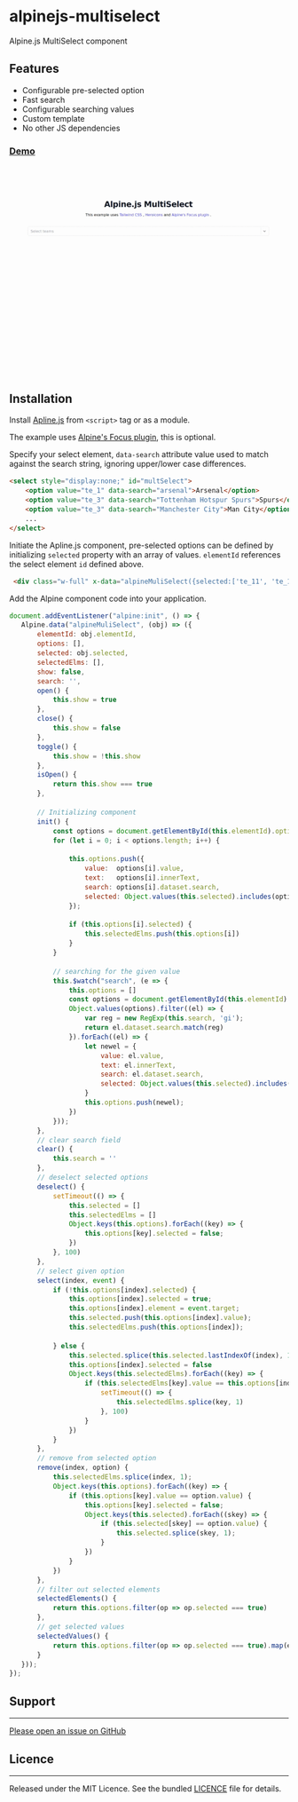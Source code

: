 # alpinejs-multiselect
Alpine.js MultiSelect component

## Features
- Configurable pre-selected option
- Fast search
- Configurable searching values
- Custom template
- No other JS dependencies

### [Demo](https://alexpechkarev.github.io/alpinejs-multiselect/)


![Alpine.js MultiSelect](alpinejs-multiselect.gif)

## Installation

Install [Apline.js](https://alpinejs.dev/essentials/installation) from `<script>` tag or as a module.

The example uses [Alpine's Focus plugin](https://alpinejs.dev/plugins/focus), this is optional.

Specify your select element, `data-search` attribute value used to match against the search string, ignoring upper/lower case differences.

```html
<select style="display:none;" id="multSelect">
    <option value="te_1" data-search="arsenal">Arsenal</option>
    <option value="te_3" data-search="Tottenham Hotspur Spurs">Spurs</option>
    <option value="te_3" data-search="Manchester City">Man City</option>
    ...
</select>
```

Initiate the Apline.js component, pre-selected options can be defined by initializing `selected` property with an array of values. `elementId` references the select element `id` defined above.

```html
 <div class="w-full" x-data="alpineMuliSelect({selected:['te_11', 'te_12'], elementId:'multSelect'})">
 ```

Add the Alpine component code into your application.

 ```javascript
 document.addEventListener("alpine:init", () => {
    Alpine.data("alpineMuliSelect", (obj) => ({
        elementId: obj.elementId,
        options: [],
        selected: obj.selected,
        selectedElms: [],
        show: false,
        search: '',
        open() {
            this.show = true
        },
        close() {
            this.show = false
        },
        toggle() {
            this.show = !this.show
        },
        isOpen() {
            return this.show === true
        },
        
        // Initializing component 
        init() {
            const options = document.getElementById(this.elementId).options;
            for (let i = 0; i < options.length; i++) {

                this.options.push({
                    value:  options[i].value,
                    text:   options[i].innerText,
                    search: options[i].dataset.search,
                    selected: Object.values(this.selected).includes(options[i].value)
                });

                if (this.options[i].selected) {
                    this.selectedElms.push(this.options[i])
                }
            }

            // searching for the given value
            this.$watch("search", (e => {
                this.options = []
                const options = document.getElementById(this.elementId).options;
                Object.values(options).filter((el) => {
                    var reg = new RegExp(this.search, 'gi');
                    return el.dataset.search.match(reg)
                }).forEach((el) => {
                    let newel = {
                        value: el.value,
                        text: el.innerText,
                        search: el.dataset.search,
                        selected: Object.values(this.selected).includes(el.value)
                    }
                    this.options.push(newel);
                })
            }));
        },
        // clear search field
        clear() {
            this.search = ''
        },
        // deselect selected options
        deselect() {
            setTimeout(() => {
                this.selected = []
                this.selectedElms = []
                Object.keys(this.options).forEach((key) => {
                    this.options[key].selected = false;
                })
            }, 100)
        },
        // select given option
        select(index, event) {
            if (!this.options[index].selected) {
                this.options[index].selected = true;
                this.options[index].element = event.target;
                this.selected.push(this.options[index].value);
                this.selectedElms.push(this.options[index]);

            } else {
                this.selected.splice(this.selected.lastIndexOf(index), 1);
                this.options[index].selected = false
                Object.keys(this.selectedElms).forEach((key) => {
                    if (this.selectedElms[key].value == this.options[index].value) {
                        setTimeout(() => {
                            this.selectedElms.splice(key, 1)
                        }, 100)
                    }
                })
            }
        },
        // remove from selected option
        remove(index, option) {
            this.selectedElms.splice(index, 1);
            Object.keys(this.options).forEach((key) => {
                if (this.options[key].value == option.value) {
                    this.options[key].selected = false;
                    Object.keys(this.selected).forEach((skey) => {
                        if (this.selected[skey] == option.value) {
                            this.selected.splice(skey, 1);
                        }
                    })
                }
            })
        },
        // filter out selected elements
        selectedElements() {
            return this.options.filter(op => op.selected === true)
        },
        // get selected values
        selectedValues() {
            return this.options.filter(op => op.selected === true).map(el => el.value)
        }
    }));
});
 ```

## Support
-------
[Please open an issue on GitHub](https://github.com/alexpechkarev/alpinejs-multiselect/issues)


## Licence
-------
Released under the MIT Licence. See the bundled
[LICENCE](https://github.com/alexpechkarev/alpinejs-multiselect/blob/main/LICENSE)
file for details.